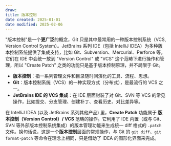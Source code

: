 ```yaml
---
draw:
title: 版本控制
date created: 2025-01-01
date modified: 2025-02-06
---
```


"版本控制"是一个**更广泛**的概念，Git 只是其中最常用的一种版本控制系统（VCS, Version Control System）。JetBrains 系列 IDE（包括 IntelliJ IDEA）为多种版本控制系统提供了集成支持，比如 Git、Subversion、Mercurial、Perforce 等。它们在 IDE 中会统一放到 "Version Control" 或 "VCS" 这个范畴下进行操作和管理，所以 "Create Patch" 之类的功能只是基于版本控制原理，并不局限于 Git。

- **版本控制**：指一系列管理文件和目录随时间演化的工具、流程、思想。
- **Git**：版本控制系统（VCS）的一种实现方式（分布式），是最流行的 VCS 之一。
- **JetBrains IDE 的 VCS 集成**：在 IDE 层面封装了对 Git、SVN 等 VCS 的常见操作，比如提交、分支管理、创建补丁、查看历史、对比差异等。

在 IntelliJ IDEA (以及 JetBrains 系列其他产品) 里，**Create Patch** 功能属于 **版本控制（Version Control）/ VCS** 范畴的操作。它利用了 IDE 内置（或与 Git、SVN 等外部版本控制系统集成）的版本管理功能来生成统一 diff 格式的 `.patch` 文件。换句话说，这是一个**版本控制**层面的常规操作，与 Git 的 `git diff`、`git format-patch` 等命令在理念上相同，只是借助了 IDEA 的图形化界面来完成。
